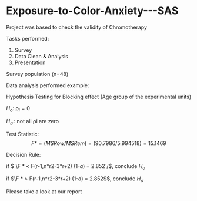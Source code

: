 # Exposure-to-Color-Anxiety---SAS

Project was based to check the validity of Chromotherapy

Tasks performed:
1. Survey
2. Data Clean & Analysis
3. Presentation

Survey population (n=48)

Data analysis performed example:

Hypothesis Testing for Blocking effect (Age group of the experimental units)

$H_o$: $⍴_i = 0$ 

$H_𝛼$ : not all ⍴i are zero

Test Statistic: $$F * = (MSRow /MSRem) = (90.7986/5.994518) = 15.1469$$

Decision Rule:

if $`\F * < F(r-1,n*r2-3*r+2) (1-𝛼) = 2.852`/$, conclude $H_o$

if $\F * > F(r-1,n*r2-3*r+2) (1-𝛼) = 2.852$$, conclude $H_𝛼$

Please take a look at our report
